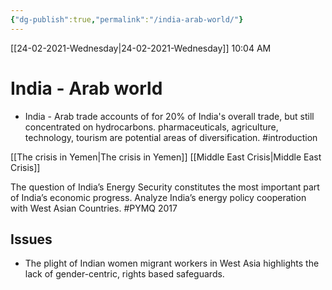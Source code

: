 ```yaml
---
{"dg-publish":true,"permalink":"/india-arab-world/"}
---
```


[[24-02-2021-Wednesday\|24-02-2021-Wednesday]]  10:04 AM

# India - Arab world
- India - Arab trade accounts of for 20% of India's overall trade, but still concentrated on hydrocarbons. pharmaceuticals, agriculture, technology, tourism are potential areas of diversification. #introduction 

[[The crisis in Yemen\|The crisis in Yemen]]
[[Middle East Crisis\|Middle East Crisis]]

The question of India’s Energy Security constitutes the most important part
of India’s economic progress. Analyze India’s energy policy cooperation with
West Asian Countries. #PYMQ 2017
## Issues
- The plight of Indian women migrant workers in West Asia highlights the lack of gender-centric, rights based safeguards.